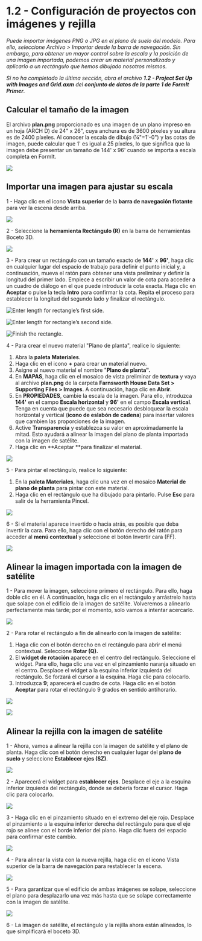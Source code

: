 # 1.2 - Configuración de proyectos con imágenes y rejilla

_Puede importar imágenes PNG o JPG en el plano de suelo del modelo. Para ello, seleccione Archivo > Importar desde la barra de navegación. Sin embargo, para obtener un mayor control sobre la escala y la posición de una imagen importada, podemos crear un material personalizado y aplicarlo a un rectángulo que hemos dibujado nosotros mismos._

_Si no ha completado la última sección, abra el archivo_ _**1.2 - Project Set Up with Images and Grid.axm**_ _del_ _**conjunto de datos de la parte 1 de FormIt Primer**._

## **Calcular el tamaño de la imagen**

El archivo **plan.png** proporcionado es una imagen de un plano impreso en un hoja (ARCH D) de 24" x 26", cuya anchura es de 3600 píxeles y su altura es de 2400 píxeles. Al conocer la escala de dibujo (¼"=1'-0") y las cotas de imagen, puede calcular que 1' es igual a 25 píxeles, lo que significa que la imagen debe presentar un tamaño de 144' x 96' cuando se importa a escala completa en FormIt.

![](<../../.gitbook/assets/0 (1) (2).png>)

## **Importar una imagen para ajustar su escala**

1 - Haga clic en el icono **Vista superior** de la **barra de navegación flotante** para ver la escena desde arriba.

![](<../../.gitbook/assets/1 (1).png>)

2 - Seleccione la **herramienta Rectángulo (R)** en la barra de herramientas Boceto 3D.

![](<../../.gitbook/assets/2 (1).png>)

3 - Para crear un rectángulo con un tamaño exacto de **144'** x **96'**, haga clic en cualquier lugar del espacio de trabajo para definir el punto inicial y, a continuación, mueva el ratón para obtener una vista preliminar y definir la longitud del primer lado. Empiece a escribir un valor de cota para acceder a un cuadro de diálogo en el que puede introducir la cota exacta. Haga clic en **Aceptar** o pulse la tecla **Intro** para confirmar la cota. Repita el proceso para establecer la longitud del segundo lado y finalizar el rectángulo.

![Enter length for rectangle’s first side.](<../../.gitbook/assets/3 (1).png>)

![Enter length for rectangle’s second side.](<../../.gitbook/assets/4 (1).png>)

![Finish the rectangle.](<../../.gitbook/assets/5 (1).png>)

4 - Para crear el nuevo material "Plano de planta", realice lo siguiente:

1. Abra la **paleta Materiales**.
2. Haga clic en el icono **+** para crear un material nuevo.
3. Asigne al nuevo material el nombre "**Plano de planta".**
4. En **MAPAS**, haga clic en el mosaico de vista preliminar de **textura** y vaya al archivo **plan.png** de la carpeta **Farnsworth House Data Set > Supporting Files > Images**. A continuación, haga clic en **Abrir**.
5. En **PROPIEDADES**, cambie la escala de la imagen. Para ello, introduzca **144'** en el campo **Escala horizontal** y **96'** en el campo **Escala vertical**. Tenga en cuenta que puede que sea necesario desbloquear la escala horizontal y vertical (**icono de eslabón de cadena**) para insertar valores que cambien las proporciones de la imagen.
6. Active **Transparencia** y establezca su valor en aproximadamente la mitad. Esto ayudará a alinear la imagen del plano de planta importada con la imagen de satélite.
7. Haga clic en **Aceptar **para finalizar el material.

![](../../.gitbook/assets/create-1.png)

5 - Para pintar el rectángulo, realice lo siguiente:

1. En la **paleta Materiales**, haga clic una vez en el mosaico **Material de plano de planta** para pintar con este material.
2. Haga clic en el rectángulo que ha dibujado para pintarlo. Pulse **Esc** para salir de la herramienta Pincel.

![](../../.gitbook/assets/7.jpeg)

6 - Si el material aparece invertido o hacia atrás, es posible que deba invertir la cara. Para ello, haga clic con el botón derecho del ratón para acceder al **menú contextual** y seleccione el botón Invertir cara (FF).

![](../../.gitbook/assets/8.png)

## **Alinear la imagen importada con la imagen de satélite**

1 - Para mover la imagen, seleccione primero el rectángulo. Para ello, haga doble clic en él. A continuación, haga clic en el rectángulo y arrástrelo hasta que solape con el edificio de la imagen de satélite. Volveremos a alinearlo perfectamente más tarde; por el momento, solo vamos a intentar acercarlo.

![](../../.gitbook/assets/9.png)

2 - Para rotar el rectángulo a fin de alinearlo con la imagen de satélite:

1. Haga clic con el botón derecho en el rectángulo para abrir el menú contextual. Seleccione **Rotar (Q).**
2. El **widget de rotación** aparece en el centro del rectángulo. Seleccione el widget. Para ello, haga clic una vez en el pinzamiento naranja situado en el centro. Desplace el widget a la esquina inferior izquierda del rectángulo. Se forzará el cursor a la esquina. Haga clic para colocarlo.
3. Introduzca **9**; aparecerá el cuadro de cota. Haga clic en el botón **Aceptar** para rotar el rectángulo 9 grados en sentido antihorario.

![](../../.gitbook/assets/10.png)

![](../../.gitbook/assets/11.png)

## **Alinear la rejilla con la imagen de satélite**

1 - Ahora, vamos a alinear la rejilla con la imagen de satélite y el plano de planta. Haga clic con el botón derecho en cualquier lugar del **plano de suelo** y seleccione **Establecer ejes (SZ)**.

![](../../.gitbook/assets/12.png)

2 - Aparecerá el widget para **establecer ejes**. Desplace el eje a la esquina inferior izquierda del rectángulo, donde se debería forzar el cursor. Haga clic para colocarlo.

![](../../.gitbook/assets/13.png)

3 - Haga clic en el pinzamiento situado en el extremo del eje rojo. Desplace el pinzamiento a la esquina inferior derecha del rectángulo para que el eje rojo se alinee con el borde inferior del plano. Haga clic fuera del espacio para confirmar este cambio.

![](../../.gitbook/assets/14.png)

4 - Para alinear la vista con la nueva rejilla, haga clic en el icono Vista superior de la barra de navegación para restablecer la escena.

![](../../.gitbook/assets/15.png)

5 - Para garantizar que el edificio de ambas imágenes se solape, seleccione el plano para desplazarlo una vez más hasta que se solape correctamente con la imagen de satélite.

![](../../.gitbook/assets/16.png)

6 - La imagen de satélite, el rectángulo y la rejilla ahora están alineados, lo que simplificará el boceto 3D.
